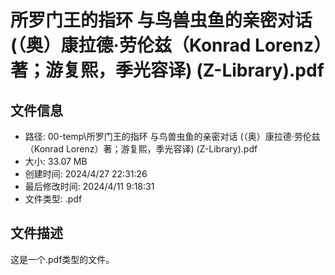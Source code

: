 ﻿# 所罗门王的指环 与鸟兽虫鱼的亲密对话 (（奥）康拉德·劳伦兹（Konrad Lorenz）著；游复熙，季光容译) (Z-Library).pdf

## 文件信息
- 路径: 00-temp\所罗门王的指环 与鸟兽虫鱼的亲密对话 (（奥）康拉德·劳伦兹（Konrad Lorenz）著；游复熙，季光容译) (Z-Library).pdf
- 大小: 33.07 MB
- 创建时间: 2024/4/27 22:31:26
- 最后修改时间: 2024/4/11 9:18:31
- 文件类型: .pdf

## 文件描述
这是一个.pdf类型的文件。

